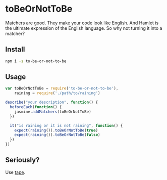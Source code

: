 # toBeOrNotToBe

Matchers are good. They make your code look like English. And Hamlet is the ultimate expression of the English language. So why not turning it into a matcher?

## Install

```bash
npm i -s to-be-or-not-to-be
```

## Usage

```js
var toBeOrNotToBe = require('to-be-or-not-to-be'),
    raining = require('./path/to/raining')

describe("your description", function() {
  beforeEach(function() {
    jasmine.addMatchers(toBeOrNotToBe)
  })

  it("is raining or it is not raining", function() {
    expect(raining()).toBeOrNotToBe(true)
    expect(raining()).toBeOrNotToBe(false)
  })
})
```

## Seriously?

Use [tape](https://github.com/substack/tape).

